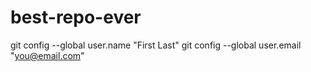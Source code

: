 # best-repo-ever
git config --global user.name "First Last"
git config --global user.email "you@email.com"
